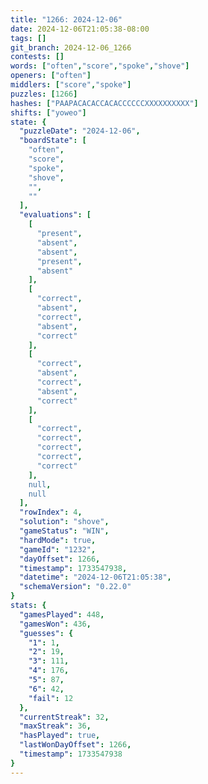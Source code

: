 ```yaml
---
title: "1266: 2024-12-06"
date: 2024-12-06T21:05:38-08:00
tags: []
git_branch: 2024-12-06_1266
contests: []
words: ["often","score","spoke","shove"]
openers: ["often"]
middlers: ["score","spoke"]
puzzles: [1266]
hashes: ["PAAPACACACCACACCCCCCXXXXXXXXXX"]
shifts: ["yoweo"]
state: {
  "puzzleDate": "2024-12-06",
  "boardState": [
    "often",
    "score",
    "spoke",
    "shove",
    "",
    ""
  ],
  "evaluations": [
    [
      "present",
      "absent",
      "absent",
      "present",
      "absent"
    ],
    [
      "correct",
      "absent",
      "correct",
      "absent",
      "correct"
    ],
    [
      "correct",
      "absent",
      "correct",
      "absent",
      "correct"
    ],
    [
      "correct",
      "correct",
      "correct",
      "correct",
      "correct"
    ],
    null,
    null
  ],
  "rowIndex": 4,
  "solution": "shove",
  "gameStatus": "WIN",
  "hardMode": true,
  "gameId": "1232",
  "dayOffset": 1266,
  "timestamp": 1733547938,
  "datetime": "2024-12-06T21:05:38",
  "schemaVersion": "0.22.0"
}
stats: {
  "gamesPlayed": 448,
  "gamesWon": 436,
  "guesses": {
    "1": 1,
    "2": 19,
    "3": 111,
    "4": 176,
    "5": 87,
    "6": 42,
    "fail": 12
  },
  "currentStreak": 32,
  "maxStreak": 36,
  "hasPlayed": true,
  "lastWonDayOffset": 1266,
  "timestamp": 1733547938
}
---
```

<!-- more -->
